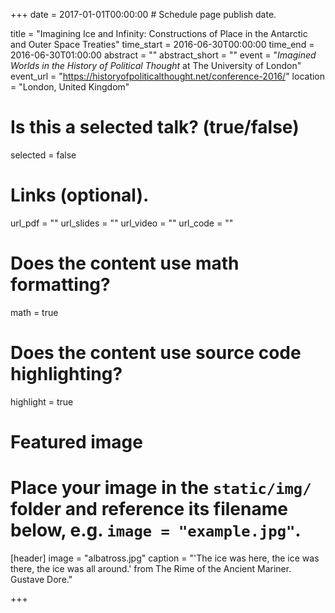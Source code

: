 +++
date = 2017-01-01T00:00:00  # Schedule page publish date.

title = "Imagining Ice and Infinity: Constructions of Place in the Antarctic and Outer Space Treaties"
time_start = 2016-06-30T00:00:00
time_end = 2016-06-30T01:00:00
abstract = ""
abstract_short = ""
event = "*Imagined Worlds in the History of Political Thought* at The University of London"
event_url = "https://historyofpoliticalthought.net/conference-2016/"
location = "London, United Kingdom"

# Is this a selected talk? (true/false)
selected = false

# Links (optional).
url_pdf = ""
url_slides = ""
url_video = ""
url_code = ""

# Does the content use math formatting?
math = true

# Does the content use source code highlighting?
highlight = true

# Featured image
# Place your image in the `static/img/` folder and reference its filename below, e.g. `image = "example.jpg"`.
[header]
image = "albatross.jpg"
caption = "'The ice was here, the ice was there, the ice was all around.' from The Rime of the Ancient Mariner. Gustave Dore."

+++

